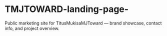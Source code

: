 # TMJTOWARD-landing-page-
Public marketing site for TitusMukisaMJToward — brand showcase, contact info, and project overview.

